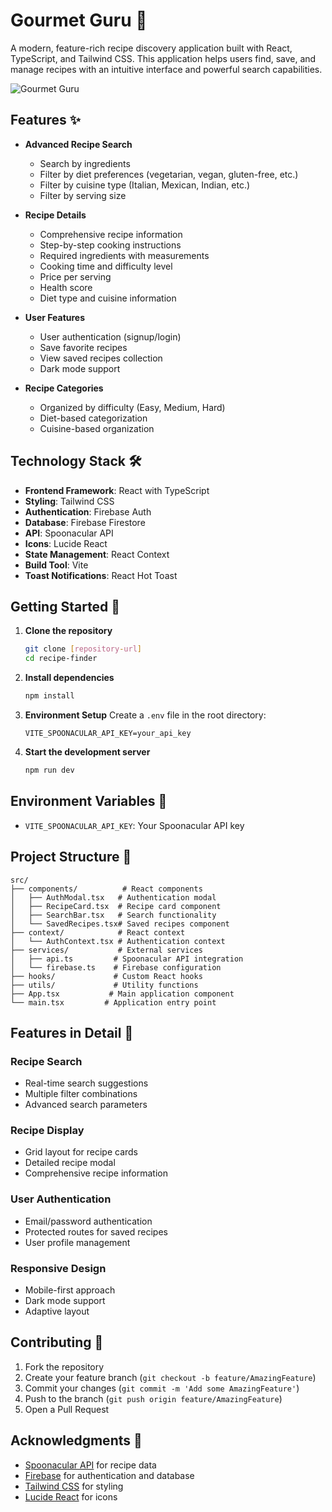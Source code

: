 # Gourmet Guru 🍳

A modern, feature-rich recipe discovery application built with React, TypeScript, and Tailwind CSS. This application helps users find, save, and manage recipes with an intuitive interface and powerful search capabilities.

![Gourmet Guru](https://images.unsplash.com/photo-1556911220-e15b29be8c8f?auto=format&fit=crop&q=80&w=1000)

## Features ✨

- **Advanced Recipe Search**

  - Search by ingredients
  - Filter by diet preferences (vegetarian, vegan, gluten-free, etc.)
  - Filter by cuisine type (Italian, Mexican, Indian, etc.)
  - Filter by serving size

- **Recipe Details**

  - Comprehensive recipe information
  - Step-by-step cooking instructions
  - Required ingredients with measurements
  - Cooking time and difficulty level
  - Price per serving
  - Health score
  - Diet type and cuisine information

- **User Features**

  - User authentication (signup/login)
  - Save favorite recipes
  - View saved recipes collection
  - Dark mode support

- **Recipe Categories**
  - Organized by difficulty (Easy, Medium, Hard)
  - Diet-based categorization
  - Cuisine-based organization

## Technology Stack 🛠️

- **Frontend Framework**: React with TypeScript
- **Styling**: Tailwind CSS
- **Authentication**: Firebase Auth
- **Database**: Firebase Firestore
- **API**: Spoonacular API
- **Icons**: Lucide React
- **State Management**: React Context
- **Build Tool**: Vite
- **Toast Notifications**: React Hot Toast

## Getting Started 🚀

1. **Clone the repository**

   ```bash
   git clone [repository-url]
   cd recipe-finder
   ```

2. **Install dependencies**

   ```bash
   npm install
   ```

3. **Environment Setup**
   Create a `.env` file in the root directory:

   ```env
   VITE_SPOONACULAR_API_KEY=your_api_key
   ```

4. **Start the development server**
   ```bash
   npm run dev
   ```

## Environment Variables 🔑

- `VITE_SPOONACULAR_API_KEY`: Your Spoonacular API key

## Project Structure 📁

```
src/
├── components/          # React components
│   ├── AuthModal.tsx   # Authentication modal
│   ├── RecipeCard.tsx  # Recipe card component
│   ├── SearchBar.tsx   # Search functionality
│   └── SavedRecipes.tsx# Saved recipes component
├── context/            # React context
│   └── AuthContext.tsx # Authentication context
├── services/           # External services
│   ├── api.ts         # Spoonacular API integration
│   └── firebase.ts    # Firebase configuration
├── hooks/             # Custom React hooks
├── utils/             # Utility functions
├── App.tsx           # Main application component
└── main.tsx         # Application entry point
```

## Features in Detail 📝

### Recipe Search

- Real-time search suggestions
- Multiple filter combinations
- Advanced search parameters

### Recipe Display

- Grid layout for recipe cards
- Detailed recipe modal
- Comprehensive recipe information

### User Authentication

- Email/password authentication
- Protected routes for saved recipes
- User profile management

### Responsive Design

- Mobile-first approach
- Dark mode support
- Adaptive layout

## Contributing 🤝

1. Fork the repository
2. Create your feature branch (`git checkout -b feature/AmazingFeature`)
3. Commit your changes (`git commit -m 'Add some AmazingFeature'`)
4. Push to the branch (`git push origin feature/AmazingFeature`)
5. Open a Pull Request

## Acknowledgments 🙏

- [Spoonacular API](https://spoonacular.com/food-api) for recipe data
- [Firebase](https://firebase.google.com/) for authentication and database
- [Tailwind CSS](https://tailwindcss.com/) for styling
- [Lucide React](https://lucide.dev/) for icons
